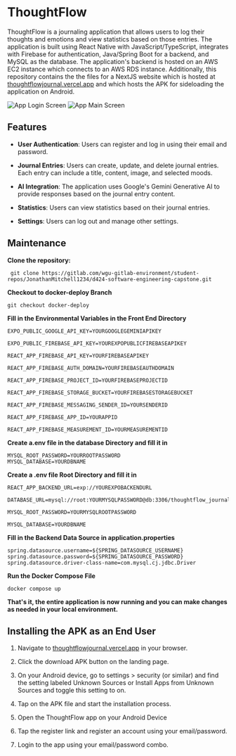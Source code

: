 # ThoughtFlow

ThoughtFlow is a journaling application that allows users to log their thoughts and emotions and view statistics based on those entries. The application is built using React Native with JavaScript/TypeScript, integrates with Firebase for authentication, Java/Spring Boot for a backend, and MySQL as the database. The application's backend is hosted on an AWS EC2 instance which connects to an AWS RDS instance. Additionally, this repository contains the the files for a NextJS website which is hosted at [thoughtflowjournal.vercel.app](/wgu-gitlab-environment/student-repos/JonathanMitchell1234/d424-software-engineering-capstone/-/blob/working-branch/thoughtflowjournal.vercel.app) and which hosts the APK for sideloading the application on Android.

![App Login Screen](https://github.com/user-attachments/assets/26e84835-e986-4283-bc6b-6ac51175a981)   ![App Main Screen](https://github.com/user-attachments/assets/10ec69c5-7314-475d-b611-6fe18457778f)



## [](#features)Features

-   **User Authentication**: Users can register and log in using their email and password.
    
-   **Journal Entries**: Users can create, update, and delete journal entries. Each entry can include a title, content, image, and selected moods.
    
-   **AI Integration**: The application uses Google's Gemini Generative AI to provide responses based on the journal entry content.
    
-   **Statistics**: Users can view statistics based on their journal entries.
    
-   **Settings**: Users can log out and manage other settings.
    

## [](#maintenance)Maintenance

**Clone the repository:**

```
 git clone https://gitlab.com/wgu-gitlab-environment/student-repos/JonathanMitchell1234/d424-software-engineering-capstone.git
```

**Checkout to docker-deploy Branch**

    git checkout docker-deploy

**Fill in the Environmental Variables in the Front End Directory**

    EXPO_PUBLIC_GOOGLE_API_KEY=YOURGOOGLEGEMINIAPIKEY

    EXPO_PUBLIC_FIREBASE_API_KEY=YOUREXPOPUBLICFIREBASEAPIKEY

    REACT_APP_FIREBASE_API_KEY=YOURFIREBASEAPIKEY
    
    REACT_APP_FIREBASE_AUTH_DOMAIN=YOURFIREBASEAUTHDOMAIN
    
    REACT_APP_FIREBASE_PROJECT_ID=YOURFIREBASEPROJECTID
    
    REACT_APP_FIREBASE_STORAGE_BUCKET=YOURFIREBASESTORAGEBUCKET
    
    REACT_APP_FIREBASE_MESSAGING_SENDER_ID=YOURSENDERID
    
    REACT_APP_FIREBASE_APP_ID=YOURAPPID
    
    REACT_APP_FIREBASE_MEASUREMENT_ID=YOURMEASUREMENTID


**Create a.env file in the database Directory and fill it in**

    MYSQL_ROOT_PASSWORD=YOURROOTPASSWORD
    MYSQL_DATABASE=YOURDBNAME

**Create a .env file Root Directory and fill it in**

    REACT_APP_BACKEND_URL=exp://YOUREXPOBACKENDURL
    
    DATABASE_URL=mysql://root:YOURMYSQLPASSWORD@db:3306/thoughtflow_journal_db
    
    MYSQL_ROOT_PASSWORD=YOURMYSQLROOTPASSWORD
    
    MYSQL_DATABASE=YOURDBNAME

**Fill in the Backend Data Source in application.properties**

    spring.datasource.username=${SPRING_DATASOURCE_USERNAME}
    spring.datasource.password=${SPRING_DATASOURCE_PASSWORD}
    spring.datasource.driver-class-name=com.mysql.cj.jdbc.Driver

**Run the Docker Compose File**

    docker compose up

**That's it, the entire application is now running and you can make changes as needed in your local environment.**

## [](#installing-the-apk-as-an-end-user)Installing the APK as an End User

1.  Navigate to [thoughtflowjournal.vercel.app](/wgu-gitlab-environment/student-repos/JonathanMitchell1234/d424-software-engineering-capstone/-/blob/working-branch/thoughtflowjournal.vercel.app) in your browser.
    
2.  Click the download APK button on the landing page.
    
3.  On your Android device, go to settings > security (or similar) and find the setting labeled Unknown Sources or Install Apps from Unknown Sources and toggle this setting to on.
    
4.  Tap on the APK file and start the installation process.
    
5.  Open the ThoughtFlow app on your Android Device
    
6.  Tap the register link and register an account using your email/password.
    
7.  Login to the app using your email/password combo.
